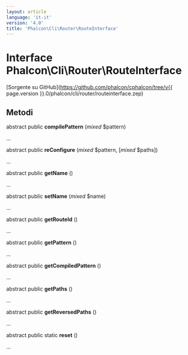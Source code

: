 ```yaml
---
layout: article
language: 'it-it'
version: '4.0'
title: 'Phalcon\Cli\Router\RouteInterface'
---
```

# Interface **Phalcon\Cli\Router\RouteInterface**

[Sorgente su GitHub](https://github.com/phalcon/cphalcon/tree/v{{ page.version }}.0/phalcon/cli/router/routeinterface.zep)

## Metodi

abstract public **compilePattern** (*mixed* $pattern)

...

abstract public **reConfigure** (*mixed* $pattern, [*mixed* $paths])

...

abstract public **getName** ()

...

abstract public **setName** (*mixed* $name)

...

abstract public **getRouteId** ()

...

abstract public **getPattern** ()

...

abstract public **getCompiledPattern** ()

...

abstract public **getPaths** ()

...

abstract public **getReversedPaths** ()

...

abstract public static **reset** ()

...